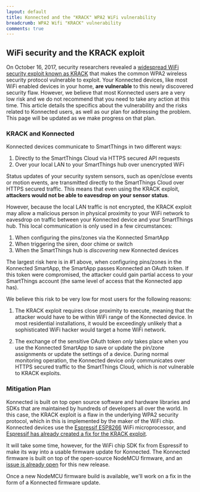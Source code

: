 ```yaml
---
layout: default
title: Konnected and the "KRACK" WPA2 WiFi vulnerability
breadcrumb: WPA2 Wifi "KRACK" vulnerability
comments: true
---
```


## WiFi security and the KRACK exploit

On October 16, 2017, security researchers revealed a [widespread WiFi security exploit known as KRACK](https://www.theverge.com/2017/10/16/16481136/wpa2-wi-fi-krack-vulnerability)
that makes the common WPA2 wireless security protocol vulnerable to exploit. Your Konnected devices, like most WiFi
enabled devices in your home, **are vulnerable** to this newly discovered security flaw. However, we believe that most 
Konnected users are a very low risk and we do not recommend that you need to take any action at this time. This article
details the specifics about the vulnerability and the risks related to Konnected users, as well as our plan for addressing
the problem. This page will be updated as we make progress on that plan.

### KRACK and Konnected

Konnected devices communicate to SmartThings in two different ways:
  
  1. Directly to the SmartThings Cloud via HTTPS secured API requests
  1. Over your local LAN to your SmartThings hub over unencrypted WiFi 

Status updates of your security system sensors, such as open/close events or motion events, are transmitted directly to
the SmartThings Cloud over HTTPS secured traffic. This means that even using the KRACK exploit, **attackers would not
be able to eavesdrop on your sensor status**. 

However, because the local LAN traffic is not encrypted, the KRACK exploit may allow a malicious person in physical
proximity to your WiFi network to eavesdrop on traffic between your Konnected device and your SmartThings hub. This local
communication is only used in a few circumstances:
  
  1. When configuring the pins/zones via the Konnected SmartApp
  1. When triggering the siren, door chime or switch
  1. When the SmartThings hub is _discovering_ new Konnected devices
  
The largest risk here is in #1 above, when configuring pins/zones in the Konnected SmartApp, the SmartApp passes Konnected
an OAuth token. If this token were compromised, the attacker could gain partial access to your SmartThings account (the
same level of access that the Konnected app has).

We believe this risk to be very low for most users for the following reasons:

  1. The KRACK exploit requires close proximity to execute, meaning that the attacker would have to be within WiFi range
  of the Konnected device. In most residential installations, it would be exceedingly unlikely that a sophisticated WiFi
  hacker would target a home WiFi network.
  
  1. The exchange of the sensitive OAuth token _only_ takes place when you use the Konnected SmartApp to save or update
  the pin/zone assignments or update the settings of a device. During normal monitoring operation, the Konnected device
  _only_ communicates over HTTPS secured traffic to the SmartThings Cloud, which is _not_ vulnerable to KRACK exploits.
   

### Mitigation Plan

Konnected is built on top open source software and hardware libraries and SDKs that are maintained by hundreds of
developers all over the world. In this case, the KRACK exploit is a flaw in the underlying WPA2 security protocol, which
in this is implemented by the maker of the WiFi chip. Konnected devices use the [Espressif ESP8266](http://espressif.com/en/products/hardware/esp8266ex/overview)
WiFi microprocessor, and [Espressif has already created a fix for the KRACK exploit](http://espressif.com/en/media_overview/news/espressif-releases-patches-wifi-vulnerabilities-cert-vu228519).

It will take some time, however, for the WiFi chip SDK fix from Espressif to make its way into a usable firmware update
for Konnected. The Konnected firmware is built on top of the open-source NodeMCU firmware, and an 
[issue is already open](https://github.com/nodemcu/nodemcu-firmware/issues/2138) for this new release.

Once a new NodeMCU firmware build is available, we'll work on a fix in the form of a Konnected firmware update. 